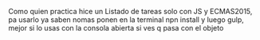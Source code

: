 Como quien practica hice un Listado de tareas solo con JS y ECMAS2015, pa usarlo ya saben nomas ponen en la terminal npn install y luego gulp, mejor si lo usas con la consola abierta si ves q pasa con el objeto
